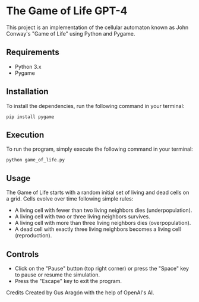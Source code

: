 # The Game of Life GPT-4

This project is an implementation of the cellular automaton known as John Conway's "Game of Life" using Python and Pygame.

## Requirements
- Python 3.x
- Pygame

## Installation
To install the dependencies, run the following command in your terminal:

`pip install pygame`

## Execution
To run the program, simply execute the following command in your terminal:

`python game_of_life.py`

## Usage

The Game of Life starts with a random initial set of living and dead cells on a grid. Cells evolve over time following simple rules:

- A living cell with fewer than two living neighbors dies (underpopulation).
- A living cell with two or three living neighbors survives.
- A living cell with more than three living neighbors dies (overpopulation).
- A dead cell with exactly three living neighbors becomes a living cell (reproduction).


## Controls
- Click on the "Pause" button (top right corner) or press the "Space" key to pause or resume the simulation.
- Press the "Escape" key to exit the program.


Credits
Created by Gus Aragón with the help of OpenAI's AI.
